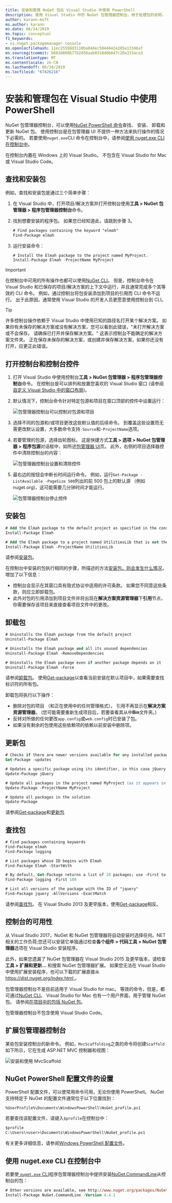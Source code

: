 ```yaml
---
title: 安装和管理 NuGet 包在 Visual Studio 中使用 PowerShell
description: 使用 Visual Studio 中的 NuGet 包管理器控制台，用于处理包的说明。
author: karann-msft
ms.author: karann
ms.date: 06/24/2019
ms.topic: conceptual
f1_keywords:
- vs.nuget.packagemanager.console
ms.openlocfilehash: 11ec25598d3110ba84dec5044642e205e13346af
ms.sourcegitcommit: b6810860b77b2d50aab031040b047c20a333aca3
ms.translationtype: MT
ms.contentlocale: zh-CN
ms.lasthandoff: 06/28/2019
ms.locfileid: "67426216"
---
```

# <a name="install-and-manage-packages-using-powershell-in-visual-studio"></a>安装和管理包在 Visual Studio 中使用 PowerShell

NuGet 包管理器控制台，可以使用[NuGet PowerShell 命令](../tools/powershell-reference.md)查找、 安装、 卸载和更新 NuGet 包。 使用控制台是在包管理器 UI 不提供一种方法来执行操作的情况下必需的。 若要使用`nuget.exe`CLI 命令在控制台中，请参阅[使用 nuget.exe CLI 在控制台中](#using-the-nugetexe-cli-in-the-console)。

在控制台内置在 Windows 上的 Visual Studio。 不包含在 Visual Studio for Mac 或 Visual Studio Code。

## <a name="find-and-install-a-package"></a>查找和安装包

例如，查找和安装包是通过三个简单步骤：

1. 在 Visual Studio 中，打开项目/解决方案并打开控制台使用**工具 > NuGet 包管理器 > 程序包管理器控制台**命令。

1. 找到想要安装的程序包。 如果您已经知道此，请跳到步骤 3。

    ```ps
    # Find packages containing the keyword "elmah"
    Find-Package elmah
    ```

1. 运行安装命令：

    ```ps
    # Install the Elmah package to the project named MyProject.
    Install-Package Elmah -ProjectName MyProject
    ```

> [!Important]
> 在控制台中可用的所有操作也都可以使用[NuGet CLI](../tools/nuget-exe-cli-reference.md)。 但是，控制台命令在 Visual Studio 和已保存的项目/解决方案的上下文中运行，并且通常完成多个其等效的 CLI 命令。 例如，通过控制台将包安装添加到项目的引用而 CLI 命令不运行。 出于此原因，通常使用 Visual Studio 的开发人员更愿意使用控制台到 CLI。

> [!Tip]
> 许多控制台操作依赖于 Visual Studio 中使用已知的路径名打开某个解决方案。 如果你有未保存的解决方案或没有解决方案，您可以看到此错误，"未打开解决方案或不会保存。 请确保已打开并保存解决方案。" 这表示控制台不能确定的解决方案文件夹。 正在保存未保存的解决方案，或创建并保存解决方案，如果你还没有打开，应更正此错误。

## <a name="opening-the-console-and-console-controls"></a>打开控制台和控制台控件

1. 打开 Visual Studio 中使用控制台**工具 > NuGet 包管理器 > 程序包管理器控制台**命令。 在控制台是可以排列和放置您喜欢的 Visual Studio 窗口 (请参阅[自定义 Visual Studio 中的窗口布局](/visualstudio/ide/customizing-window-layouts-in-visual-studio))。

1. 默认情况下，控制台命令针对特定包源和项目在窗口顶部的控件中设置运行：

    ![包管理器控制台可以控制对包源和项目](media/PackageManagerConsoleControls1.png)

1. 选择不同的包源和/或项目更改这些默认值的后续命令。 到覆盖这些设置而无需更改默认设置，大多数命令支持`-Source`和`-ProjectName`选项。

1. 若要管理的包源，选择齿轮图标。 这是快捷方式**工具 > 选项 > NuGet 包管理器 > 程序包源**对话框中，如所述[包管理器 UI](package-manager-ui.md#package-sources)页。 此外，右侧的项目选择器控件中清除控制台的内容：

    ![包管理器控制台设置和清除控件](media/PackageManagerConsoleControls2.png)

1. 最右边的按钮会中断长时间运行命令。 例如，运行`Get-Package -ListAvailable -PageSize 500`列出的前 500 包上的默认源 （例如 nuget.org)，这可能需要几分钟时间才能运行。

    ![包管理器控制台停止控件](media/PackageManagerConsoleControls3.png)

## <a name="installing-a-package"></a>安装包

```ps
# Add the Elmah package to the default project as specified in the console's project selector
Install-Package Elmah

# Add the Elmah package to a project named UtilitiesLib that is not the default
Install-Package Elmah -ProjectName UtilitiesLib
```

请参阅[安装包](../tools/ps-ref-install-package.md)。

在控制台中安装的包执行相同的步骤，所描述的方法[安装包，则会发生什么情况](../concepts/package-installation-process.md)，增加了以下信息：

- 控制台会显示在其窗口具有隐式协议中适用的许可条款。 如果您不同意这些条款，则应立即卸载包。
- 此外对包的引用添加到项目文件并将出现在**解决方案资源管理器**下**引用**节点，你需要保存该项目来直接查看项目文件中的更改。

## <a name="uninstalling-a-package"></a>卸载包

```ps
# Uninstalls the Elmah package from the default project
Uninstall-Package Elmah

# Uninstalls the Elmah package and all its unused dependencies
Uninstall-Package Elmah -RemoveDependencies 

# Uninstalls the Elmah package even if another package depends on it
Uninstall-Package Elmah -Force
```

请参阅[卸载包](../tools/ps-ref-uninstall-package.md)。 使用[Get-package](../tools/ps-ref-get-package.md)以查看当前安装在默认项目中，如果需要查找标识符的所有包。

卸载包将执行以下操作：

- 删除对包的项目 （和正在使用中的任何管理格式）。 引用不再显示在**解决方案资源管理器**。 (您可能需要重新生成项目后，若要查看其从中**Bin**文件夹。)
- 反转对所做的任何更改`app.config`或`web.config`时已安装了包。
- 如果没有剩余的包使用这些依赖项的依赖以前安装中删除项。

## <a name="updating-a-package"></a>更新包

```ps
# Checks if there are newer versions available for any installed packages
Get-Package -updates

# Updates a specific package using its identifier, in this case jQuery
Update-Package jQuery

# Update all packages in the project named MyProject (as it appears in Solution Explorer)
Update-Package -ProjectName MyProject

# Update all packages in the solution
Update-Package
```

请参阅[Get-package](../tools/ps-ref-get-package.md)和[更新包](../tools/ps-ref-update-package.md)

## <a name="finding-a-package"></a>查找包

```ps
# Find packages containing keywords
Find-Package elmah
Find-Package logging

# List packages whose ID begins with Elmah
Find-Package Elmah -StartWith

# By default, Get-Package returns a list of 20 packages; use -First to show more
Find-Package logging -First 100

# List all versions of the package with the ID of "jquery"
Find-Package jquery -AllVersions -ExactMatch
```

请参阅[查找包](../tools/ps-ref-find-package.md)。 在 Visual Studio 2013 及更早版本，使用[Get-package](../tools/ps-ref-get-package.md)相反。

## <a name="availability-of-the-console"></a>控制台的可用性

从 Visual Studio 2017，NuGet 和 NuGet 包管理器将自动安装时选择任何。NET 相关的工作负荷;您还可以安装它单独通过检查**各个组件 > 代码工具 > NuGet 包管理器**选项在 Visual Studio 安装程序。

此外，如果您遗漏了 NuGet 包管理器在 Visual Studio 2015 及更早版本，请检查**工具 > 扩展和更新...** 和搜索 NuGet 包管理器扩展。 如果您无法在 Visual Studio 中使用扩展安装程序，也可以下载的扩展直接从[ https://dist.nuget.org/index.html ](https://dist.nuget.org/index.html)。

包管理器控制台不是目前适用于 Visual Studio for mac。 等效的命令，但是，都可通过[NuGet CLI](nuget-exe-CLI-reference.md)。 Visual Studio for Mac 也有一个用户界面，用于管理 NuGet 包。 请参阅[在项目中的包括 NuGet 包](/visualstudio/mac/nuget-walkthrough)。

包管理器控制台不包含使用 Visual Studio Code。

## <a name="extending-the-package-manager-console"></a>扩展包管理器控制台

某些包安装控制台的新命令。 例如，`MvcScaffolding`之类的命令将创建`Scaffold`如下所示，它在生成 ASP.NET MVC 控制器和视图：

![安装和使用 MvcScaffold](media/PackageManagerConsoleInstall.png)

## <a name="setting-up-a-nuget-powershell-profile"></a>NuGet PowerShell 配置文件的设置

PowerShell 配置文件，可以使常用命令可用，无论你使用 PowerShell。 NuGet 支持特定于 NuGet 的配置文件通常位于以下位置找到：

    %UserProfile%\Documents\WindowsPowerShell\NuGet_profile.ps1

若要查找该配置文件，请键入`$profile`在控制台中：

```ps
$profile
C:\Users\<user>\Documents\WindowsPowerShell\NuGet_profile.ps1
```

有关更多详细信息，请参阅[Windows PowerShell 配置文件](https://technet.microsoft.com/library/bb613488.aspx)。

## <a name="using-the-nugetexe-cli-in-the-console"></a>使用 nuget.exe CLI 在控制台中

若要使[ `nuget.exe` CLI](nuget-exe-cli-reference.md)程序包管理器控制台中提供安装[NuGet.CommandLine](http://www.nuget.org/packages/NuGet.CommandLine/)从控制台的包：

```ps
# Other versions are available, see http://www.nuget.org/packages/NuGet.CommandLine/
Install-Package NuGet.CommandLine -Version 4.4.1
```
